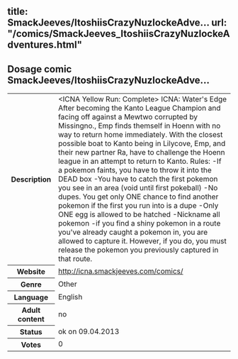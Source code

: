 title: SmackJeeves/ItoshiisCrazyNuzlockeAdve...
url: "/comics/SmackJeeves_ItoshiisCrazyNuzlockeAdventures.html"
---
Dosage comic SmackJeeves/ItoshiisCrazyNuzlockeAdve...
-----------------------------------------

<table class="comicinfo">
<tr>
<th>Description</th><td>&lt;ICNA Yellow Run: Complete&gt; ICNA: Water's Edge After becoming the Kanto League Champion and facing off against a Mewtwo corrupted by Missingno., Emp finds themself in Hoenn with no way to return home immediately. With the closest possible boat to Kanto being in Lilycove, Emp, and their new partner Ra, have to challenge the Hoenn league in an attempt to return to Kanto. Rules: -If a pokemon faints, you have to throw it into the DEAD box -You have to catch the first pokemon you see in an area (void until first pokeball) -No dupes. You get only ONE chance to find another pokemon if the first you run into is a dupe -Only ONE egg is allowed to be hatched -Nickname all pokemon -if you find a shiny pokemon in a route you've already caught a pokemon in, you are allowed to capture it. However, if you do, you must release the pokemon you previously captured in that route.</td>
</tr>
<tr>
<th>Website</th><td><a href="http://icna.smackjeeves.com/comics/">http://icna.smackjeeves.com/comics/</a></td>
</tr>
<tr>
<th>Genre</th><td>Other</td>
</tr>
<tr>
<th>Language</th><td>English</td>
</tr>
<tr>
<th>Adult content</th><td>no</td>
</tr>
<tr>
<th>Status</th><td>ok on 09.04.2013</td>
</tr>
<tr>
<th>Votes</th><td>0</div></td>
</tr>
</table>
